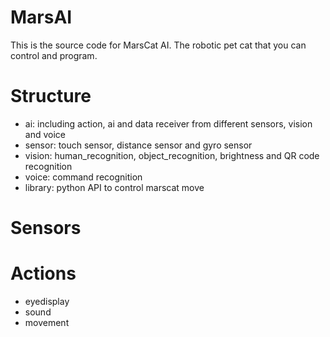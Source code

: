 # MarsAI
This is the source code for MarsCat AI. The robotic pet cat that you can control and program.  

# Structure 
- ai: including action, ai and data receiver from different sensors, vision and voice
- sensor: touch sensor, distance sensor and gyro sensor
- vision: human_recognition, object_recognition, brightness and QR code recognition
- voice: command recognition
- library: python API to control marscat move

# Sensors

# Actions
- eyedisplay
- sound
- movement
  
